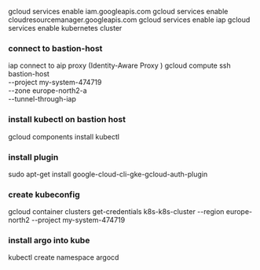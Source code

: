 gcloud services enable iam.googleapis.com
gcloud services enable cloudresourcemanager.googleapis.com
gcloud services enable iap
gcloud services enable kubernetes cluster


 ### connect to bastion-host
iap connect to aip proxy (Identity-Aware Proxy )
gcloud compute ssh bastion-host \
  --project my-system-474719 \
  --zone europe-north2-a \
  --tunnel-through-iap


### install kubectl on bastion host

gcloud components install kubectl


### install plugin

sudo apt-get install google-cloud-cli-gke-gcloud-auth-plugin


### create kubeconfig

gcloud container clusters get-credentials k8s-k8s-cluster --region europe-north2 --project my-system-474719


### install argo into kube

kubectl create namespace argocd
